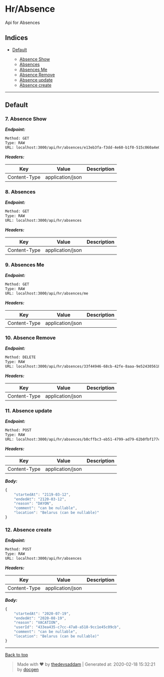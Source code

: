 
# Hr/Absence

Api for Absences

## Indices

* [Default](#default)

  * [Absence Show](#7-absence-show)
  * [Absences](#8-absences)
  * [Absences Me](#9-absences-me)
  * [Absence Remove](#10-absence-remove)
  * [Absence update](#11-absence-update)
  * [Absence create](#12-absence-create)


--------


## Default


### 7. Absence Show



***Endpoint:***

```bash
Method: GET
Type: RAW
URL: localhost:3000/api/hr/absences/e13eb3fa-f3dd-4e60-b1f0-515c060a4e0c
```


***Headers:***

| Key | Value | Description |
| --- | ------|-------------|
| Content-Type | application/json |  |



### 8. Absences



***Endpoint:***

```bash
Method: GET
Type: RAW
URL: localhost:3000/api/hr/absences
```


***Headers:***

| Key | Value | Description |
| --- | ------|-------------|
| Content-Type | application/json |  |



### 9. Absences Me



***Endpoint:***

```bash
Method: GET
Type: RAW
URL: localhost:3000/api/hr/absences/me
```


***Headers:***

| Key | Value | Description |
| --- | ------|-------------|
| Content-Type | application/json |  |



### 10. Absence Remove



***Endpoint:***

```bash
Method: DELETE
Type: RAW
URL: localhost:3000/api/hr/absences/33f44946-68cb-42fe-8aaa-9e5243056181
```


***Headers:***

| Key | Value | Description |
| --- | ------|-------------|
| Content-Type | application/json |  |



### 11. Absence update



***Endpoint:***

```bash
Method: POST
Type: RAW
URL: localhost:3000/api/hr/absences/b0cffbc3-eb51-4799-ad79-62b0fbf177cf
```


***Headers:***

| Key | Value | Description |
| --- | ------|-------------|
| Content-Type | application/json |  |



***Body:***

```js        
{
	"startedAt": "2119-03-12",
	"endedAt": "2120-03-12",
	"reason": "DAYON",
	"comment": "can be nullable",
	"location": "Belarus (can be nullable)"
}
```



### 12. Absence create



***Endpoint:***

```bash
Method: POST
Type: RAW
URL: localhost:3000/api/hr/absences
```


***Headers:***

| Key | Value | Description |
| --- | ------|-------------|
| Content-Type | application/json |  |



***Body:***

```js        
{
	"startedAt": "2020-07-19",
	"endedAt": "2020-08-19",
	"reason": "VACATION",
	"userId": "433ea435-c7cc-47a8-a518-9cc1e45c09cb",
	"comment": "can be nullable",
	"location": "Belarus (can be nullable)"
}
```



---
[Back to top](#hrabsence)
> Made with &#9829; by [thedevsaddam](https://github.com/thedevsaddam) | Generated at: 2020-02-18 15:32:21 by [docgen](https://github.com/thedevsaddam/docgen)
